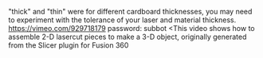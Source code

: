 "thick" and "thin" were for different cardboard thicknesses, you may need to experiment with the tolerance of your laser and material thickness. 
https://vimeo.com/929718179 
password: subbot 
<This video shows how to assemble 2-D lasercut pieces to make a 3-D object, originally generated from the Slicer plugin for Fusion 360

